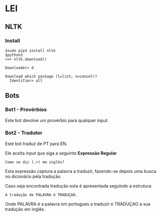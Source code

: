 # LEI

## NLTK
### Install
```
$sudo pip3 install nltk
$python3
>>> nltk.download()

Downloader> d

Download which package (l=list; x=cancel)?
  Identifier> all
```

## Bots

### Bot1 - Provérbios
Este bot devolve um provérbio para qualquer input.

### Bot2 - Tradutor
Este bot traduz de PT para EN.

Ele aceita input que siga a seguinte **Expressão Regular**
```
Como se diz (.+) em inglês?
```
Esta expressão captura a palavra a traduzir, fazendo-se depois uma busca no dicionário pela tradução.

Caso seja encontrada tradução esta é apresentada seguindo a estrutura
```
A tradução de PALAVRA é TRADUÇAO.
```
Onde PALAVRA é a palavra em portugues a traduzir e TRADUÇAO a sua tradução em inglês.